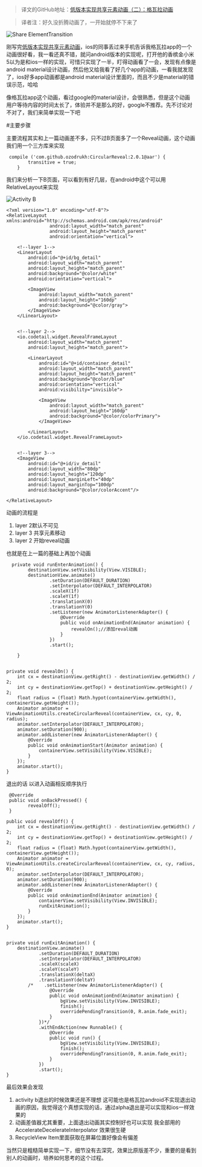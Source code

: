 
>译文的GitHub地址：[低版本实现共享元素动画（二）：格瓦拉动画](https://github.com/thinkSky1206/android-blog/blob/master/%E4%BD%8E%E7%89%88%E6%9C%AC%E5%AE%9E%E7%8E%B0%E5%85%B1%E4%BA%AB%E5%85%83%E7%B4%A0%E5%8A%A8%E7%94%BB%EF%BC%88%E4%BA%8C%EF%BC%89%EF%BC%9A%E6%A0%BC%E7%93%A6%E6%8B%89%E5%8A%A8%E7%94%BB.md)

>译者注：好久没折腾动画了，一开始就停不下来了  



![Share ElementTransition](https://github.com/thinkSky1206/android-blog/blob/master/images/share_gwl.gif)

刚写完[低版本实现共享元素动画](http://www.jianshu.com/p/b0c1aec41900)，ios的同事丢过来手机告诉我格瓦拉app的一个动画很好看，我一看还真不错，就问android版本的实现呢，打开他的香槟金小米5以为是和ios一样的实现，可惜只实现了一半，盯得动画看了一会，发现有点像是android material设计动画，然后他又给我看了好几个app的动画，一看我就发现了，ios好多app动画都是android material设计里面的，而且不少是material的错误示范，哈哈 

像格瓦拉app这个动画，看过google的material设计，会很熟悉，但是这个动画 用户等待内容的时间太长了，体验并不是那么的好，google不推荐。先不讨论对不对了，我们来简单实现一下吧


#主要步骤

主要流程其实和上一篇动画差不多，只不过B页面多了一个Reveal动画，这个动画我们用一个三方库来实现

	 compile ('com.github.ozodrukh:CircularReveal:2.0.1@aar') {
	        transitive = true;
	    }

我们来分析一下B页面，可以看到有好几层，在android中这个可以用RelativeLayout来实现

![Activity B](http://upload-images.jianshu.io/upload_images/186157-db599f5515929f61.png?imageMogr2/auto-orient/strip%7CimageView2/2/w/1240)


	<?xml version="1.0" encoding="utf-8"?>
	<RelativeLayout xmlns:android="http://schemas.android.com/apk/res/android"
	                android:layout_width="match_parent"
	                android:layout_height="match_parent"
	                android:orientation="vertical">
	
	    <!--layer 1-->
	    <LinearLayout
	        android:id="@+id/bg_detail"
	        android:layout_width="match_parent"
	        android:layout_height="match_parent"
	        android:background="@color/white"
	        android:orientation="vertical">
	
	        <ImageView
	            android:layout_width="match_parent"
	            android:layout_height="160dp"
	            android:background="@color/gray">
	        </ImageView>
	    </LinearLayout>
	
	
	    <!--layer 2-->
	    <io.codetail.widget.RevealFrameLayout
	        android:layout_width="match_parent"
	        android:layout_height="match_parent">
	
	        <LinearLayout
	            android:id="@+id/container_detail"
	            android:layout_width="match_parent"
	            android:layout_height="match_parent"
	            android:background="@color/blue"
	            android:orientation="vertical"
	            android:visibility="invisible">
	
	            <ImageView
	                android:layout_width="match_parent"
	                android:layout_height="160dp"
	                android:background="@color/colorPrimary">
	            </ImageView>
	
	        </LinearLayout>
	    </io.codetail.widget.RevealFrameLayout>
	
	
	    <!--layer 3-->
	    <ImageView
	        android:id="@+id/iv_detail"
	        android:layout_width="80dp"
	        android:layout_height="120dp"
	        android:layout_marginLeft="40dp"
	        android:layout_marginTop="100dp"
	        android:background="@color/colorAccent"/>
	
	</RelativeLayout>


动画的流程是

1. layer 2默认不可见
2. layer 3 共享元素移动
3. layer 2 开始reveal动画

也就是在上一篇的基础上再加个动画

	  private void runEnterAnimation() {
	        destinationView.setVisibility(View.VISIBLE);
	        destinationView.animate()
	                .setDuration(DEFAULT_DURATION)
	                .setInterpolator(DEFAULT_INTERPOLATOR)
	                .scaleX(1f)
	                .scaleY(1f)
	                .translationX(0)
	                .translationY(0)
	                .setListener(new AnimatorListenerAdapter() {
	                    @Override
	                    public void onAnimationEnd(Animator animation) {
	                        revealOn();//添加reval动画
	                    }
	                })
	                .start();
	
	    }


    private void revealOn() {
        int cx = destinationView.getRight() - destinationView.getWidth() / 2;
        int cy = destinationView.getTop() + destinationView.getHeight() / 2;
        float radius = (float) Math.hypot(containerView.getWidth(), containerView.getHeight());
        Animator animator = ViewAnimationUtils.createCircularReveal(containerView, cx, cy, 0, radius);
        animator.setInterpolator(DEFAULT_INTERPOLATOR);
        animator.setDuration(900);
        animator.addListener(new AnimatorListenerAdapter() {
            @Override
            public void onAnimationStart(Animator animation) {
                containerView.setVisibility(View.VISIBLE);
            }
        });
        animator.start();
    }


退出的话 以进入动画相反顺序执行

	 @Override
	 public void onBackPressed() {
	        revealOff();
	 }

    public void revealOff() {
        int cx = destinationView.getRight() - destinationView.getWidth() / 2;
        int cy = destinationView.getTop() + destinationView.getHeight() / 2;
        float radius = (float) Math.hypot(containerView.getWidth(), containerView.getHeight());
        Animator animator = ViewAnimationUtils.createCircularReveal(containerView, cx, cy, radius, 0);
        animator.setInterpolator(DEFAULT_INTERPOLATOR);
        animator.setDuration(900);
        animator.addListener(new AnimatorListenerAdapter() {
            @Override
            public void onAnimationEnd(Animator animation) {
                containerView.setVisibility(View.INVISIBLE);
                runExitAnimation();
            }
        });
        animator.start();
    }


    private void runExitAnimation() {
        destinationView.animate()
                .setDuration(DEFAULT_DURATION)
                .setInterpolator(DEFAULT_INTERPOLATOR)
                .scaleX(scaleX)
                .scaleY(scaleY)
                .translationX(deltaX)
                .translationY(deltaY)
            /*    .setListener(new AnimatorListenerAdapter() {
                    @Override
                    public void onAnimationEnd(Animator animation) {
                        bgView.setVisibility(View.INVISIBLE);
                        finish();
                        overridePendingTransition(0, R.anim.fade_exit);
                    }
                })*/
                .withEndAction(new Runnable() {
                    @Override
                    public void run() {
                        bgView.setVisibility(View.INVISIBLE);
                        finish();
                        overridePendingTransition(0, R.anim.fade_exit);
                    }
                })
                .start();
    }



最后效果会发现

1. activity b退出的时候效果还是不理想 这可能也是格瓦拉android不实现退出动画的原因，我觉得这个真想实现的话，通过alpha退出是可以实现和ios一样效果的
2. 动画差值器尤其重要，上面退出动画其实控制好也可以实现  我全部用的AccelerateDecelerateInterpolator  效果很生硬
3. RecycleView Item里面获取在屏幕位置好像会有偏差  

当然只是粗糙简单实现一下，细节没有去深究，效果比原版差不少，重要的是看到别人的动画时，培养如何思考的这个过程。
